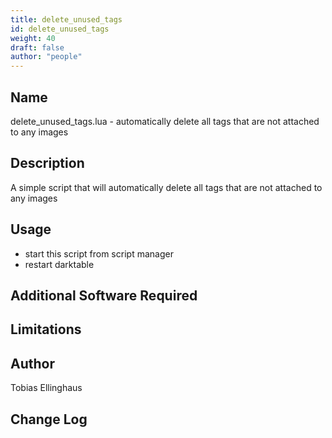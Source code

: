 ```yaml
---
title: delete_unused_tags
id: delete_unused_tags
weight: 40
draft: false
author: "people"
---
```


## Name

delete_unused_tags.lua - automatically delete all tags that are not attached to any images

## Description

A simple script that will automatically delete all tags that are not attached to any images

## Usage

* start this script from script manager
* restart darktable

## Additional Software Required


## Limitations


## Author

Tobias Ellinghaus

## Change Log
